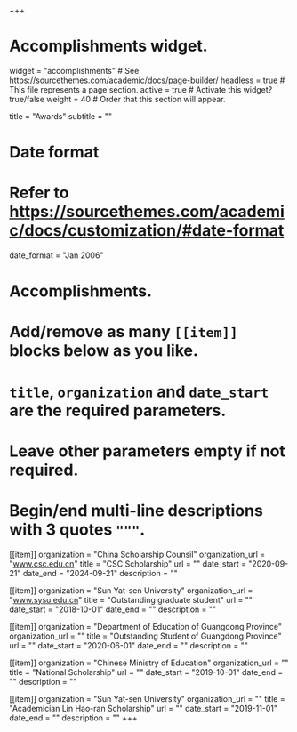 +++
# Accomplishments widget.
widget = "accomplishments"  # See https://sourcethemes.com/academic/docs/page-builder/
headless = true  # This file represents a page section.
active = true  # Activate this widget? true/false
weight = 40  # Order that this section will appear.

title = "Awards"
subtitle = ""

# Date format
#   Refer to https://sourcethemes.com/academic/docs/customization/#date-format
date_format = "Jan 2006"

# Accomplishments.
#   Add/remove as many `[[item]]` blocks below as you like.
#   `title`, `organization` and `date_start` are the required parameters.
#   Leave other parameters empty if not required.
#   Begin/end multi-line descriptions with 3 quotes `"""`.

[[item]]
  organization = "China Scholarship Counsil"
  organization_url = "www.csc.edu.cn"
  title = "CSC Scholarship"
  url = ""
  date_start = "2020-09-21"
  date_end = "2024-09-21"
  description = ""


[[item]]
  organization = "Sun Yat-sen University"
  organization_url = "www.sysu.edu.cn"
  title = "Outstanding graduate student"
  url = ""
  date_start = "2018-10-01"
  date_end = ""
  description = ""


[[item]]
  organization = "Department of Education of Guangdong Province"
  organization_url = ""
  title = "Outstanding Student of Guangdong Province"
  url = ""
  date_start = "2020-06-01"
  date_end = ""
  description = ""


[[item]]
  organization = "Chinese Ministry of Education"
  organization_url = ""
  title = "National Scholarship"
  url = ""
  date_start = "2019-10-01"
  date_end = ""
  description = ""

[[item]]
  organization = "Sun Yat-sen University"
  organization_url = ""
  title = "Academician Lin Hao-ran Scholarship"
  url = ""
  date_start = "2019-11-01"
  date_end = ""
  description = ""
+++


